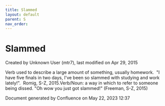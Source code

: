 ```yaml
---
title: Slammed
layout: default
parent: S
nav_order:
---
```


# Slammed

Created by  Unknown User (mtr7), last modified on Apr 29, 2015

Verb used to describe a large amount of something, usually homework.  &quot;I have five finals in two days, I've been so slammed with studying and work lately!&quot;.  Romig, S-Z, 2015.Verb/Noun: a way in which to refer to someone being dissed. &quot;Oh wow you just got slammed!&quot; (Freeman, S-Z, 2015)

Document generated by Confluence on May 22, 2023 12:37


